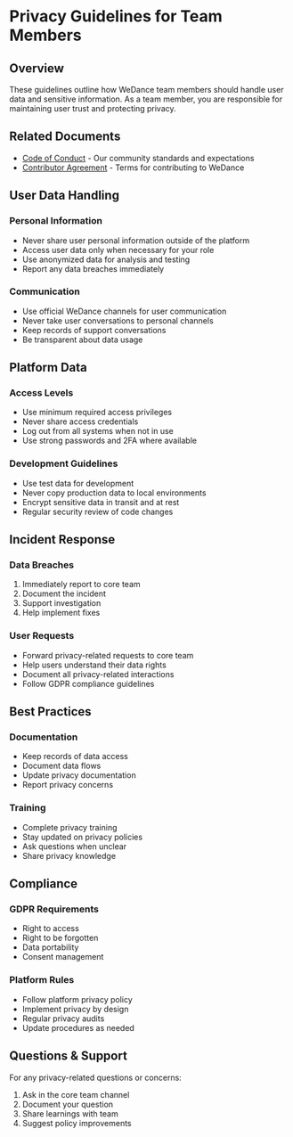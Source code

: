 # Privacy Guidelines for Team Members

## Overview

These guidelines outline how WeDance team members should handle user data and sensitive information. As a team member, you are responsible for maintaining user trust and protecting privacy.

## Related Documents

- [Code of Conduct](./code-of-conduct.md) - Our community standards and expectations
- [Contributor Agreement](./contributor-agreement.md) - Terms for contributing to WeDance

## User Data Handling

### Personal Information

- Never share user personal information outside of the platform
- Access user data only when necessary for your role
- Use anonymized data for analysis and testing
- Report any data breaches immediately

### Communication

- Use official WeDance channels for user communication
- Never take user conversations to personal channels
- Keep records of support conversations
- Be transparent about data usage

## Platform Data

### Access Levels

- Use minimum required access privileges
- Never share access credentials
- Log out from all systems when not in use
- Use strong passwords and 2FA where available

### Development Guidelines

- Use test data for development
- Never copy production data to local environments
- Encrypt sensitive data in transit and at rest
- Regular security review of code changes

## Incident Response

### Data Breaches

1. Immediately report to core team
2. Document the incident
3. Support investigation
4. Help implement fixes

### User Requests

- Forward privacy-related requests to core team
- Help users understand their data rights
- Document all privacy-related interactions
- Follow GDPR compliance guidelines

## Best Practices

### Documentation

- Keep records of data access
- Document data flows
- Update privacy documentation
- Report privacy concerns

### Training

- Complete privacy training
- Stay updated on privacy policies
- Ask questions when unclear
- Share privacy knowledge

## Compliance

### GDPR Requirements

- Right to access
- Right to be forgotten
- Data portability
- Consent management

### Platform Rules

- Follow platform privacy policy
- Implement privacy by design
- Regular privacy audits
- Update procedures as needed

## Questions & Support

For any privacy-related questions or concerns:

1. Ask in the core team channel
2. Document your question
3. Share learnings with team
4. Suggest policy improvements
